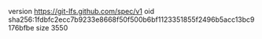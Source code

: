 version https://git-lfs.github.com/spec/v1
oid sha256:1fdbfc2ecc7b9233e8668f50f500b6bf1123351855f2496b5acc13bc9176bfbe
size 3550
